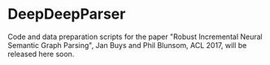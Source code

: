 # DeepDeepParser

Code and data preparation scripts for the paper "Robust Incremental Neural Semantic Graph Parsing", Jan Buys and Phil Blunsom, ACL 2017, will be released here soon.

